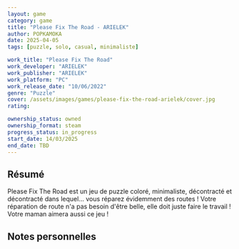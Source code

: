 ```yaml
---
layout: game
category: game
title: "Please Fix The Road - ARIELEK"
author: POPKAMOKA
date: 2025-04-05
tags: [puzzle, solo, casual, minimaliste]

work_title: "Please Fix The Road"
work_developer: "ARIELEK"
work_publisher: "ARIELEK"
work_platform: "PC"
work_release_date: "10/06/2022"
genre: "Puzzle"
cover: /assets/images/games/please-fix-the-road-arielek/cover.jpg
rating: 

ownership_status: owned
ownership_format: steam
progress_status: in_progress
start_date: 14/03/2025
end_date: TBD
---
```


## Résumé
Please Fix The Road est un jeu de puzzle coloré, minimaliste, décontracté et décontracté dans lequel... vous réparez évidemment des routes ! Votre réparation de route n'a pas besoin d'être belle, elle doit juste faire le travail ! Votre maman aimera aussi ce jeu !

## Notes personnelles

